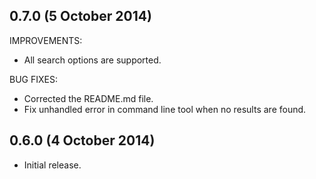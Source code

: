 ## 0.7.0 (5 October 2014)

IMPROVEMENTS:

  * All search options are supported.

BUG FIXES:

  * Corrected the README.md file.
  * Fix unhandled error in command line tool when no results are found.

## 0.6.0 (4 October 2014)

  * Initial release.
